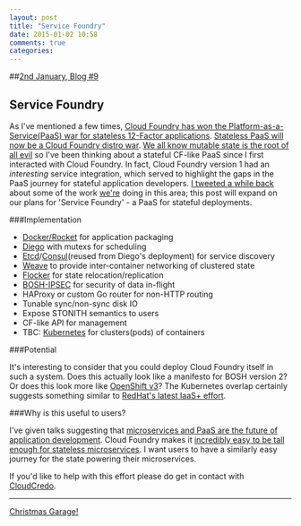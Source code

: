 ```yaml
---
layout: post
title: "Service Foundry"
date: 2015-01-02 10:58
comments: true
categories: 
---
```


##[2nd January, Blog #9](http://blog.hatofmonkeys.com/blog/2014/12/25/the-twelve-blogs-of-christmas/)

## Service Foundry

As I've mentioned a few times, [Cloud Foundry has won the Platform-as-a-Service(PaaS) war for stateless 12-Factor applications](https://twitter.com/swardley/status/527680598543187968). [Stateless PaaS will now be a Cloud Foundry distro war](http://blog.hatofmonkeys.com/blog/2014/12/30/paasaap-and-the-distro-wars/). [We all know mutable state is the root of all evil](http://blog.hatofmonkeys.com/blog/2015/01/01/mutable-state/) so I've been thinking about a stateful CF-like PaaS since I first interacted with Cloud Foundry. In fact, Cloud Foundry version 1 had an *interesting* service integration, which served to highlight the gaps in the PaaS journey for stateful application developers. [I tweeted a while back](https://twitter.com/hatofmonkeys/status/511856493512392704) about some of the work [we're](http://www.cloudcredo.com/) doing in this area; this post will expand on our plans for 'Service Foundry' - a PaaS for stateful deployments.

###Implementation

- [Docker/Rocket](http://blog.hatofmonkeys.com/blog/2014/12/03/docker/) for application packaging
- [Diego](https://github.com/cloudfoundry-incubator/diego-release) with mutexs for scheduling
- [Etcd](https://github.com/coreos/etcd)/[Consul](https://consul.io/)(reused from Diego's deployment) for service discovery
- [Weave](https://github.com/zettio/weave) to provide inter-container networking of clustered state
- [Flocker](https://github.com/clusterhq/flocker) for state relocation/replication
- [BOSH-IPSEC](https://github.com/CloudCredo/bosh-ipsec) for security of data in-flight
- HAProxy or custom Go router for non-HTTP routing
- Tunable sync/non-sync disk IO
- Expose STONITH semantics to users
- CF-like API for management
- TBC: [Kubernetes](https://github.com/CloudCredo/kubernetes-release) for clusters(pods) of containers

###Potential

It's interesting to consider that you could deploy Cloud Foundry itself in such a system. Does this actually look like a manifesto for BOSH version 2? Or does this look more like [OpenShift v3](https://github.com/openshift/origin)? The Kubernetes overlap certainly suggests something similar to [RedHat's latest IaaS+ effort](https://blog.openshift.com/announcing-openshift-origin-3/).

###Why is this useful to users?

I've given talks suggesting that [microservices and PaaS are the future of application development](http://gotocon.com/berlin-2014/presentation/Simple%20Scalability%20-%20Microservices%20on%20PaaS). Cloud Foundry makes it [incredibly easy to be tall enough for stateless microservices](http://martinfowler.com/bliki/MicroservicePrerequisites.html). I want users to have a similarly easy journey for the state powering their microservices.

If you'd like to help with this effort please do get in contact with [CloudCredo](http://www.cloudcredo.com/contact-us/).

***

[Christmas Garage!](https://www.youtube.com/watch?v=9yGT8QzVzKU)
